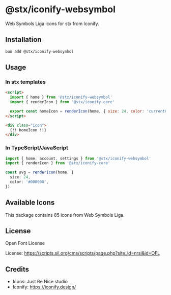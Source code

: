 # @stx/iconify-websymbol

Web Symbols Liga icons for stx from Iconify.

## Installation

```bash
bun add @stx/iconify-websymbol
```

## Usage

### In stx templates

```html
<script>
  import { home } from '@stx/iconify-websymbol'
  import { renderIcon } from '@stx/iconify-core'

  export const homeIcon = renderIcon(home, { size: 24, color: 'currentColor' })
</script>

<div class="icon">
  {!! homeIcon !!}
</div>
```

### In TypeScript/JavaScript

```typescript
import { home, account, settings } from '@stx/iconify-websymbol'
import { renderIcon } from '@stx/iconify-core'

const svg = renderIcon(home, {
  size: 24,
  color: '#000000',
})
```

## Available Icons

This package contains 85 icons from Web Symbols Liga.

## License

Open Font License

License: https://scripts.sil.org/cms/scripts/page.php?site_id=nrsi&id=OFL

## Credits

- Icons: Just Be Nice studio
- Iconify: https://iconify.design/
